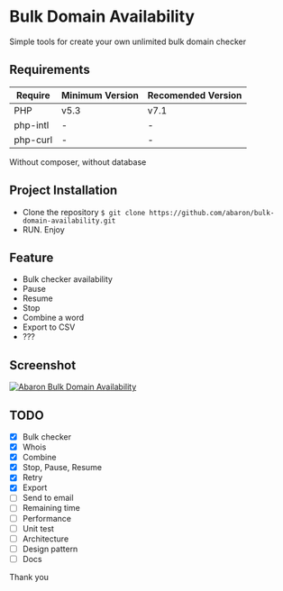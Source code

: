 # Bulk Domain Availability
Simple tools for create your own unlimited bulk domain checker

## Requirements
| Require | Minimum Version | Recomended Version |
| ------ | ------ | ------ |
| PHP | v5.3 | v7.1 |
| php-intl | - | - |
| php-curl | - | - |

Without composer, without database

## Project Installation
- Clone the repository `$ git clone https://github.com/abaron/bulk-domain-availability.git`
- RUN. Enjoy

## Feature
- Bulk checker availability
- Pause
- Resume
- Stop
- Combine a word
- Export to CSV
- ???

## Screenshot
[![Abaron Bulk Domain Availability](https://github.com/abaron/bulk-domain-availability/raw/master/screenshot.png)](#)

## TODO
- [x] Bulk checker
- [x] Whois
- [x] Combine
- [x] Stop, Pause, Resume
- [x] Retry
- [x] Export
- [ ] Send to email
- [ ] Remaining time
- [ ] Performance
- [ ] Unit test
- [ ] Architecture
- [ ] Design pattern
- [ ] Docs

Thank you
